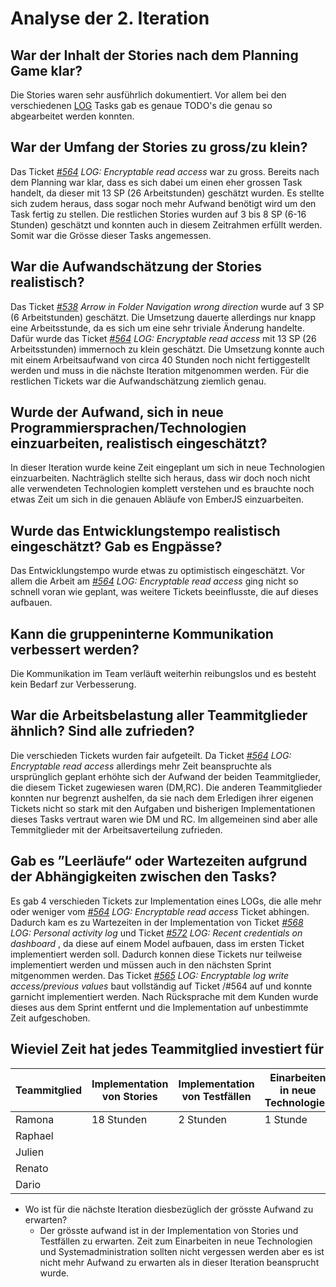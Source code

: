 # Analyse der 2. Iteration
## War der Inhalt der Stories nach dem Planning Game klar?
Die Stories waren sehr ausführlich dokumentiert. Vor allem bei den verschiedenen [LOG](https://github.com/puzzle-bbt/kon-cryptopus-access-log-history/blob/main/README.md#log-page-minimal-example) Tasks gab es genaue TODO's die genau so abgearbeitet werden konnten.
## War der Umfang der Stories zu gross/zu klein?
Das Ticket _[#564](https://github.com/puzzle/cryptopus/issues/564) LOG: Encryptable read access_ war zu gross. Bereits nach dem Planning war klar, dass es sich dabei um einen eher grossen Task handelt, da dieser mit 13 SP (26 Arbeitstunden) geschätzt wurden. Es stellte sich zudem heraus, dass sogar noch mehr Aufwand benötigt wird um den Task fertig zu stellen.
Die restlichen Stories wurden auf 3 bis 8 SP (6-16 Stunden) geschätzt und konnten auch in diesem Zeitrahmen erfüllt werden. Somit war die Grösse dieser Tasks angemessen.
## War die Aufwandschätzung der Stories realistisch?
Das Ticket _[#538](https://github.com/puzzle/cryptopus/issues/538) Arrow in Folder Navigation wrong direction_ wurde auf 3 SP (6 Arbeitstunden) geschätzt. Die Umsetzung dauerte allerdings nur knapp eine Arbeitsstunde, da es sich um eine sehr triviale Änderung handelte.
Dafür wurde das Ticket _[#564](https://github.com/puzzle/cryptopus/issues/564) LOG: Encryptable read access_ mit 13 SP (26 Arbeitsstunden)  immernoch zu klein geschätzt. Die Umsetzung konnte auch mit einem Arbeitsaufwand von circa 40 Stunden noch nicht fertiggestellt werden und muss in die nächste Iteration mitgenommen werden.
Für die restlichen Tickets war die Aufwandschätzung ziemlich genau.
## Wurde der Aufwand, sich in neue Programmiersprachen/Technologien einzuarbeiten, realistisch eingeschätzt?
In dieser Iteration wurde keine Zeit eingeplant um sich in neue Technologien einzuarbeiten. Nachträglich stellte sich heraus, dass wir doch noch nicht alle verwendeten Technologien komplett verstehen und es brauchte noch etwas Zeit um sich in die genauen Abläufe von EmberJS einzuarbeiten.
## Wurde das Entwicklungstempo realistisch eingeschätzt? Gab es Engpässe?
Das Entwicklungstempo wurde etwas zu optimistisch eingeschätzt. Vor allem die Arbeit am _[#564](https://github.com/puzzle/cryptopus/issues/564) LOG: Encryptable read access_ ging nicht so schnell voran wie geplant, was weitere Tickets beeinflusste, die auf dieses aufbauen.
## Kann die gruppeninterne Kommunikation verbessert werden?
Die Kommunikation im Team verläuft weiterhin reibungslos und es besteht kein Bedarf zur Verbesserung.
## War die Arbeitsbelastung aller Teammitglieder ähnlich? Sind alle zufrieden?
Die verschieden Tickets wurden fair aufgeteilt. Da Ticket _[#564](https://github.com/puzzle/cryptopus/issues/564) LOG: Encryptable read access_ allerdings mehr Zeit beanspruchte als ursprünglich geplant erhöhte sich der Aufwand der beiden Teammitglieder, die diesem Ticket zugewiesen waren (DM,RC). Die anderen Teammitglieder konnten nur begrenzt aushelfen, da sie nach dem Erledigen ihrer eigenen Tickets nicht so stark mit den Aufgaben und bisherigen Implementationen dieses Tasks vertraut waren wie 
DM und RC. Im allgemeinen sind aber alle Temmitglieder mit der Arbeitsaverteilung zufrieden.
## Gab es ”Leerläufe“ oder Wartezeiten aufgrund der Abhängigkeiten zwischen den Tasks?
Es gab 4 verschieden Tickets zur Implementation eines LOGs, die alle mehr oder weniger vom _[#564](https://github.com/puzzle/cryptopus/issues/564) LOG: Encryptable read access_ Ticket abhingen. Dadurch kam es zu Wartezeiten in der Implementation von Ticket _[#568](https://github.com/puzzle/cryptopus/issues/568) LOG: Personal activity log_ 
und Ticket _[#572](https://github.com/puzzle/cryptopus/issues/572) LOG: Recent credentials on dashboard_ , da diese auf einem Model aufbauen, dass im ersten Ticket implementiert werden soll. Dadurch konnen diese Tickets nur teilweise implementiert werden und müssen auch in den nächsten Sprint mitgenommen werden. Das Ticket _[#565](https://github.com/puzzle/cryptopus/issues/565) LOG: Encryptable log write access/previous values_ 
baut vollständig auf Ticket /#564 auf und konnte garnicht implementiert werden. Nach Rücksprache mit dem Kunden wurde dieses aus dem Sprint entfernt und die Implementation auf unbestimmte Zeit aufgeschoben.
## Wieviel Zeit hat jedes Teammitglied investiert für

Teammitglied| Implementation von Stories | Implementation von Testfällen | Einarbeiten in neue Technologien  | Systemadministration (Setup Cryptopus) |
|-----------|----------------------------|-------------------------------|-----------------------------------|----------------------|
|Ramona     | 18 Stunden                  | 2 Stunden                    |  1 Stunde                         | 1 Stunde           |
|Raphael    |                             |                              |                                   |           |
|Julien     |                             |                              |                                   |           |
|Renato     |                             |                              |                                   |           |
|Dario      |                             |                              |                                   |           |

  * Wo ist für die nächste Iteration diesbezüglich der grösste Aufwand zu erwarten? 
    * Der grösste aufwand ist in der Implementation von Stories und Testfällen zu erwarten. Zeit zum Einarbeiten in neue Technologien und Systemadministration sollten nicht vergessen werden aber es ist nicht mehr Aufwand zu erwarten als in dieser Iteration beansprucht wurde.
